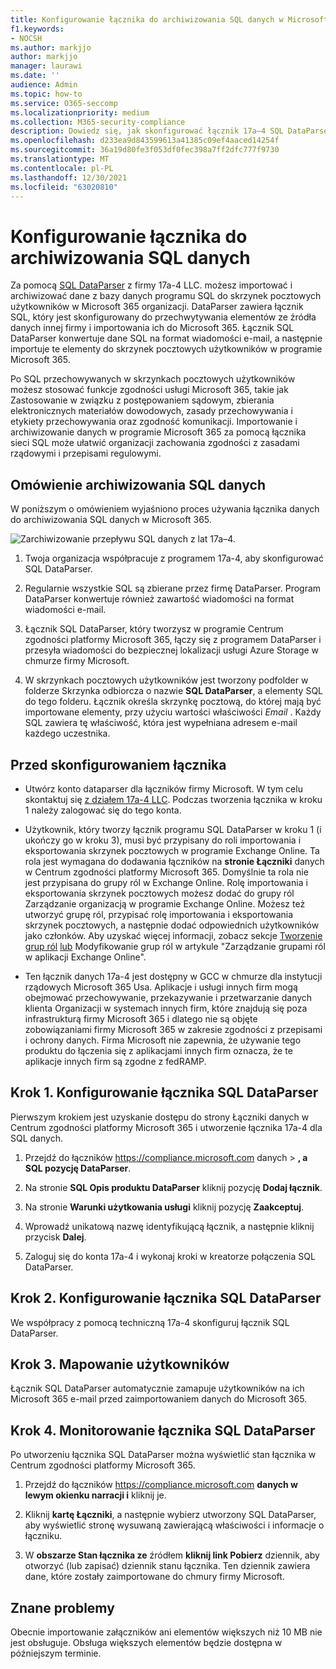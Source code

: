```yaml
---
title: Konfigurowanie łącznika do archiwizowania SQL danych w Microsoft 365
f1.keywords:
- NOCSH
ms.author: markjjo
author: markjjo
manager: laurawi
ms.date: ''
audience: Admin
ms.topic: how-to
ms.service: O365-seccomp
ms.localizationpriority: medium
ms.collection: M365-security-compliance
description: Dowiedz się, jak skonfigurować łącznik 17a–4 SQL DataParser i używać go do importowania i archiwizowania SQL danych w programie Microsoft 365.
ms.openlocfilehash: d233ea9d843599613a41385c09ef4aaced14254f
ms.sourcegitcommit: 36a19d80fe3f053df0fec398a7ff2dfc777f9730
ms.translationtype: MT
ms.contentlocale: pl-PL
ms.lasthandoff: 12/30/2021
ms.locfileid: "63020810"
---
```

# <a name="set-up-a-connector-to-archive-sql-data"></a>Konfigurowanie łącznika do archiwizowania SQL danych

Za pomocą [SQL DataParser](https://www.17a-4.com/sql-dataparser/) z firmy 17a-4 LLC. możesz importować i archiwizować dane z bazy danych programu SQL do skrzynek pocztowych użytkowników w Microsoft 365 organizacji. DataParser zawiera łącznik SQL, który jest skonfigurowany do przechwytywania elementów ze źródła danych innej firmy i importowania ich do Microsoft 365. Łącznik SQL DataParser konwertuje dane SQL na format wiadomości e-mail, a następnie importuje te elementy do skrzynek pocztowych użytkowników w programie Microsoft 365.

Po SQL przechowywanych w skrzynkach pocztowych użytkowników możesz stosować funkcje zgodności usługi Microsoft 365, takie jak Zastosowanie w związku z postępowaniem sądowym, zbierania elektronicznych materiałów dowodowych, zasady przechowywania i etykiety przechowywania oraz zgodność komunikacji. Importowanie i archiwizowanie danych w programie Microsoft 365 za pomocą łącznika sieci SQL może ułatwić organizacji zachowania zgodności z zasadami rządowymi i przepisami regulowymi.

## <a name="overview-of-archiving-sql-data"></a>Omówienie archiwizowania SQL danych

W poniższym o omówieniem wyjaśniono proces używania łącznika danych do archiwizowania SQL danych w Microsoft 365.

![Zarchiwizowanie przepływu SQL danych z lat 17a–4.](../media/SQLDatabaseDataParserConnectorWorkflow.png)

1. Twoja organizacja współpracuje z programem 17a-4, aby skonfigurować SQL DataParser.

2. Regularnie wszystkie SQL są zbierane przez firmę DataParser. Program DataParser konwertuje również zawartość wiadomości na format wiadomości e-mail.

3. Łącznik SQL DataParser, który tworzysz w programie Centrum zgodności platformy Microsoft 365, łączy się z programem DataParser i przesyła wiadomości do bezpiecznej lokalizacji usługi Azure Storage w chmurze firmy Microsoft.

4. W skrzynkach pocztowych użytkowników jest tworzony podfolder w folderze Skrzynka odbiorcza o nazwie **SQL DataParser**, a elementy SQL do tego folderu. Łącznik określa skrzynkę pocztową, do której mają być importowane elementy, przy użyciu wartości właściwości *Email* . Każdy SQL zawiera tę właściwość, która jest wypełniana adresem e-mail każdego uczestnika.

## <a name="before-you-set-up-a-connector"></a>Przed skonfigurowaniem łącznika

- Utwórz konto dataparser dla łączników firmy Microsoft. W tym celu skontaktuj się [z działem 17a-4 LLC](https://www.17a-4.com/contact/). Podczas tworzenia łącznika w kroku 1 należy zalogować się do tego konta.

- Użytkownik, który tworzy łącznik programu SQL DataParser w kroku 1 (i ukończy go w kroku 3), musi być przypisany do roli importowania i eksportowania skrzynek pocztowych w programie Exchange Online. Ta rola jest wymagana do dodawania łączników na **stronie Łączniki** danych w Centrum zgodności platformy Microsoft 365. Domyślnie ta rola nie jest przypisana do grupy ról w Exchange Online. Rolę importowania i eksportowania skrzynek pocztowych możesz dodać do grupy ról Zarządzanie organizacją w programie Exchange Online. Możesz też utworzyć grupę ról, przypisać rolę importowania i eksportowania skrzynek pocztowych, a następnie dodać odpowiednich użytkowników jako członków. Aby uzyskać więcej informacji, zobacz sekcje [Tworzenie grup ról](/Exchange/permissions-exo/role-groups#create-role-groups) [lub](/Exchange/permissions-exo/role-groups#modify-role-groups) Modyfikowanie grup ról w artykule "Zarządzanie grupami ról w aplikacji Exchange Online".

- Ten łącznik danych 17a-4 jest dostępny w GCC w chmurze dla instytucji rządowych Microsoft 365 Usa. Aplikacje i usługi innych firm mogą obejmować przechowywanie, przekazywanie i przetwarzanie danych klienta Organizacji w systemach innych firm, które znajdują się poza infrastrukturą firmy Microsoft 365 i dlatego nie są objęte zobowiązaniami firmy Microsoft 365 w zakresie zgodności z przepisami i ochrony danych. Firma Microsoft nie zapewnia, że używanie tego produktu do łączenia się z aplikacjami innych firm oznacza, że te aplikacje innych firm są zgodne z fedRAMP.

## <a name="step-1-set-up-a-sql-dataparser-connector"></a>Krok 1. Konfigurowanie łącznika SQL DataParser

Pierwszym krokiem jest uzyskanie dostępu do strony Łączniki danych w Centrum zgodności platformy Microsoft 365 i utworzenie łącznika 17a-4 dla SQL danych.

1. Przejdź do łączników <https://compliance.microsoft.com> danych > **, a SQL pozycję DataParser**.

2. Na stronie **SQL Opis produktu DataParser** kliknij pozycję **Dodaj łącznik**.

3. Na stronie **Warunki użytkowania usługi** kliknij pozycję **Zaakceptuj**.

4. Wprowadź unikatową nazwę identyfikującą łącznik, a następnie kliknij przycisk **Dalej**.

5. Zaloguj się do konta 17a-4 i wykonaj kroki w kreatorze połączenia SQL DataParser.

## <a name="step-2-configure-the-sql-dataparser-connector"></a>Krok 2. Konfigurowanie łącznika SQL DataParser

We współpracy z pomocą techniczną 17a-4 skonfiguruj łącznik SQL DataParser.

## <a name="step-3-map-users"></a>Krok 3. Mapowanie użytkowników

Łącznik SQL DataParser automatycznie zamapuje użytkowników na ich Microsoft 365 e-mail przed zaimportowaniem danych do Microsoft 365.

## <a name="step-4-monitor-the-sql-dataparser-connector"></a>Krok 4. Monitorowanie łącznika SQL DataParser

Po utworzeniu łącznika SQL DataParser można wyświetlić stan łącznika w Centrum zgodności platformy Microsoft 365.

1. Przejdź do łączników <https://compliance.microsoft.com> **danych w lewym okienku narracji i** kliknij je.

2. Kliknij **kartę Łączniki**, a następnie wybierz utworzony SQL DataParser, aby wyświetlić stronę wysuwaną zawierającą właściwości i informacje o łączniku.

3. W **obszarze Stan łącznika ze** źródłem **kliknij link Pobierz** dziennik, aby otworzyć (lub zapisać) dziennik stanu łącznika. Ten dziennik zawiera dane, które zostały zaimportowane do chmury firmy Microsoft.

## <a name="known-issues"></a>Znane problemy

Obecnie importowanie załączników ani elementów większych niż 10 MB nie jest obsługuje. Obsługa większych elementów będzie dostępna w późniejszym terminie.
